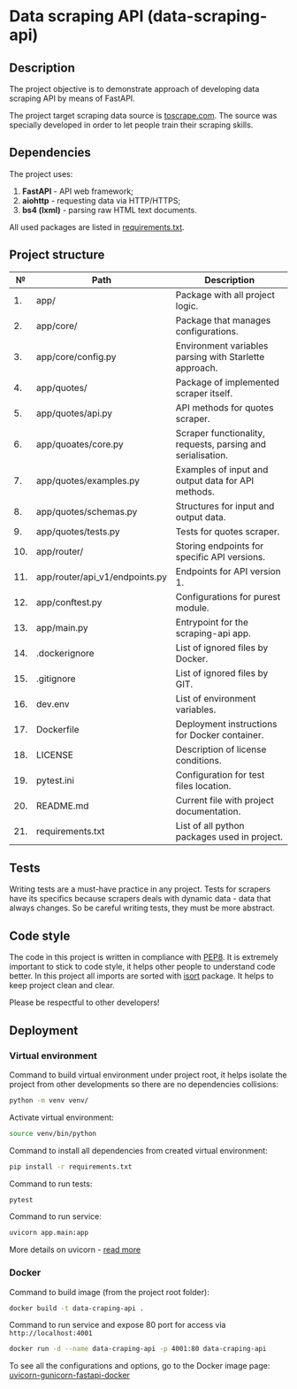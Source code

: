 # Data scraping API (data-scraping-api)

## Description
The project objective is to demonstrate approach of developing data scraping API by means
of FastAPI.

The project target scraping data source is [toscrape.com](http://quotes.toscrape.com/).
The source was specially developed in order to let people train their scraping skills.

## Dependencies
The project uses:
1. **FastAPI** - API web framework;
2. **aiohttp** - requesting data via HTTP/HTTPS;
3. **bs4 (lxml)** - parsing raw HTML text documents.

All used packages are listed in [requirements.txt](requirements.txt).

## Project structure
| №   | Path                           | Description                                                 |
|-----|--------------------------------|-------------------------------------------------------------|
| 1.  | app/                           | Package with all project logic.                             |
| 2.  | app/core/                      | Package that manages configurations.                        |
| 3.  | app/core/config.py             | Environment variables parsing with Starlette approach.      |
| 4.  | app/quotes/                    | Package of implemented scraper itself.                      |
| 5.  | app/quotes/api.py              | API methods for quotes scraper.                             |
| 6.  | app/quoates/core.py            | Scraper functionality, requests, parsing and serialisation. |
| 7.  | app/quotes/examples.py         | Examples of input and output data for API methods.          |
| 8.  | app/quotes/schemas.py          | Structures for input and output data.                       |
| 9.  | app/quotes/tests.py            | Tests for quotes scraper.                                   |
| 10. | app/router/                    | Storing endpoints for specific API versions.                |
| 11. | app/router/api_v1/endpoints.py | Endpoints for API version 1.                                |
| 12. | app/conftest.py                | Configurations for purest module.                           |
| 13. | app/main.py                    | Entrypoint for the scraping-api app.                        |
| 14. | .dockerignore                  | List of ignored files by Docker.                            |
| 15. | .gitignore                     | List of ignored files by GIT.                               |
| 16. | dev.env                        | List of environment variables.                              |
| 17. | Dockerfile                     | Deployment instructions for Docker container.               |
| 18. | LICENSE                        | Description of license conditions.                          |
| 19. | pytest.ini                     | Configuration for test files location.                      |
| 20. | README.md                      | Current file with project documentation.                    |
| 21. | requirements.txt               | List of all python packages used in project.                |

## Tests
Writing tests are a must-have practice in any project. Tests for scrapers have its specifics because scrapers 
deals with dynamic data - data that always changes. So be careful writing tests, they must be more abstract. 

## Code style
The code in this project is written in compliance with [PEP8](https://www.python.org/dev/peps/pep-0008/). 
It is extremely important to stick to code style, it helps other people to understand code better. 
In this project all imports are sorted with [isort](https://github.com/PyCQA/isort) package. 
It helps to keep project clean and clear.

Please be respectful to other developers!

## Deployment

### Virtual environment
Command to build virtual environment under project root, it helps  isolate the project from 
other developments so there are no dependencies collisions:
```bash
python -m venv venv/
```

Activate virtual environment:
```bash
source venv/bin/python
```

Command to install all dependencies from created virtual environment:
```bash
pip install -r requirements.txt
```

Command to run tests:
```bash
pytest
```

Command to run service:
```bash
uvicorn app.main:app
```

More details on uvicorn - [read more](https://www.uvicorn.org) 

### Docker
Command to build image (from the project root folder):
```bash
docker build -t data-craping-api .
```
Command to run service and expose 80 port for access via `http://localhost:4001`
```bash
docker run -d --name data-craping-api -p 4001:80 data-craping-api
```

To see all the configurations and options, go to the Docker image page: 
[uvicorn-gunicorn-fastapi-docker](https://github.com/tiangolo/uvicorn-gunicorn-fastapi-docker)
